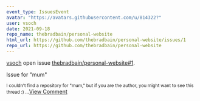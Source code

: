 ```yaml
---
event_type: IssuesEvent
avatar: "https://avatars.githubusercontent.com/u/814322?"
user: vsoch
date: 2021-09-18
repo_name: thebradbain/personal-website
html_url: https://github.com/thebradbain/personal-website/issues/1
repo_url: https://github.com/thebradbain/personal-website
---
```


<a href='https://github.com/vsoch' target='_blank'>vsoch</a> open issue <a href='https://github.com/thebradbain/personal-website/issues/1' target='_blank'>thebradbain/personal-website#1</a>.

<p>Issue for "mum"</p><small>I couldn't find a repository for "mum," but if you are the author, you might want to see this thread :)...</small><a href='https://github.com/thebradbain/personal-website/issues/1' target='_blank'>View Comment</a>